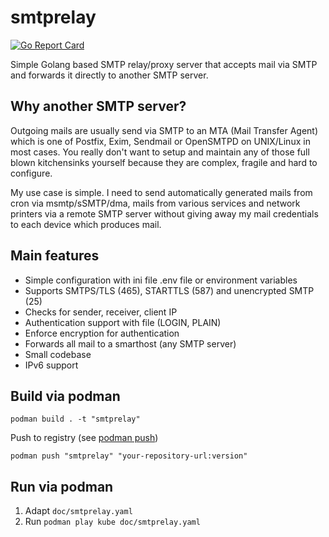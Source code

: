 # smtprelay

[![Go Report Card](https://goreportcard.com/badge/github.com/decke/smtprelay)](https://goreportcard.com/report/github.com/decke/smtprelay)

Simple Golang based SMTP relay/proxy server that accepts mail via SMTP
and forwards it directly to another SMTP server.


## Why another SMTP server?

Outgoing mails are usually send via SMTP to an MTA (Mail Transfer Agent)
which is one of Postfix, Exim, Sendmail or OpenSMTPD on UNIX/Linux in most
cases. You really don't want to setup and maintain any of those full blown
kitchensinks yourself because they are complex, fragile and hard to
configure.

My use case is simple. I need to send automatically generated mails from
cron via msmtp/sSMTP/dma, mails from various services and network printers
via a remote SMTP server without giving away my mail credentials to each
device which produces mail.


## Main features

* Simple configuration with ini file .env file or environment variables
* Supports SMTPS/TLS (465), STARTTLS (587) and unencrypted SMTP (25)
* Checks for sender, receiver, client IP
* Authentication support with file (LOGIN, PLAIN)
* Enforce encryption for authentication
* Forwards all mail to a smarthost (any SMTP server)
* Small codebase
* IPv6 support

## Build via podman

```shell
podman build . -t "smtprelay"
```

Push to registry (see [podman push](https://docs.podman.io/en/latest/markdown/podman-push.1.html))
```shell
podman push "smtprelay" "your-repository-url:version"
```

## Run via podman

1. Adapt `doc/smtprelay.yaml`
2. Run `podman play kube doc/smtprelay.yaml`
